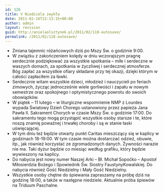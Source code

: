 ```yaml
---
id: 126
title: V Niedziela zwykła
date: 2011-02-16T22:13:15+00:00
author: admin
layout: revision
guid: http://anielaolsztynek.pl/2011/02/118-autosave/
permalink: /2011/02/118-autosave/
---
```

  * Zmiana tajemnic różańcowych dziś po Mszy Św. o godzinie 9:00.
  * W związku z zakończeniem kolędy w dniu wczorajszym pragnę serdecznie podziękować za wszystkie spotkania &#8211; miłe i serdeczne w waszych domach, za spotkania w życzliwej i serdecznej atmosferze. Bóg zapłać za wszystkie ofiary składane przy tej okazji, dzięki którym w całości zapłaciłem za ławki.
  * Serdecznie witam wszystkie dzieci, młodzież i nauczycieli po feriach zimowych, życząc jednocześnie wiele gorliwości i zapału w nowym semestrze oraz spokojnego i optymistycznego powrotu do swoich obowiązków.
  * W piątek &#8211; 11 lutego &#8211; w liturgiczne wspomnienie NMP z Lourdes wypada Światowy Dzień Chorego ustanowiony przez papieża Jana Pawła II. Sakrament Chorych w czasie Mszy Św. o godzinie 17:00. Do sakramentu tego mogą przystąpić wszystkie osoby starsze i te, które noszą znamię poważnej i trwałej choroby i są w stanie łaski uświęcającej.
  * W tym dniu też będzie otwarty punkt Caritas mieszczący się w kaplicy w godzinach 18-19:00. W tym czasie można dostarczać odzież, obuwie, itp., jak również korzystać ze zgromadzonych danych. Żywności narazie nie ma. Taki dyżur będzie co miesiąc według grafiku, który będzie wywieszony na kaplicy.
  * Do nabycia jest nowy numer Naszej Arki &#8211; Bł. Michał Sopoćko &#8211; Apostoł Miłosierdzia Bożego i Spowiednik Św. Siostry FaustynyKowalskiej. Do nabycia również Gość Niedzielny i Mały Gość Niedzielny.
  * Wszystkie osoby chętne do śpiewania zapraszamy na próbę dziś na godzinę 18:00, a także w następne niedziele. Aktualnie próba śpiewów na Triduum Paschalne. </span></span>